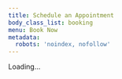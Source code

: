 ```yaml
---
title: Schedule an Appointment
body_class_list: booking
menu: Book Now
metadata:
  robots: 'noindex, nofollow'
---
```

<script type="text/javascript">app_id="57f66d7a16e95b1e33713fd3";distribution_key="dist_2";</script>
<script type="text/javascript" src="https://loader.knack.com/57f66d7a16e95b1e33713fd3/dist_2/knack.js"></script>
<div id="knack-dist_2">Loading...</div>
